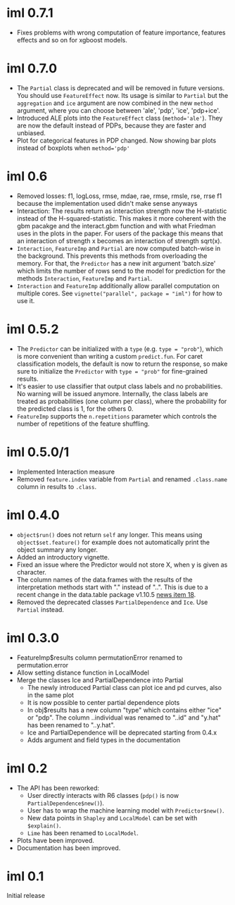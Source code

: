 # iml 0.7.1
* Fixes problems with wrong computation of feature importance, features effects and so on for xgboost models.

# iml 0.7.0
* The `Partial` class is deprecated and will be removed in future versions. You should use `FeatureEffect` now. Its usage is similar to `Partial` but the `aggregation` and `ice` argument are now combined in the new `method` argument, where you can choose between 'ale', 'pdp', 'ice', 'pdp+ice'.
* Introduced ALE plots into the `FeatureEffect` class  (`method='ale'`). They are now the default instead of PDPs, because they are faster and unbiased.
* Plot for categorical features in PDP changed. Now showing bar plots instead of boxplots when `method='pdp'`


# iml 0.6
* Removed losses: f1, logLoss, rmse, mdae, rae, rmse, rmsle, rse, rrse
f1 because the implementation used didn't make sense anyways
* Interaction: The results return as interaction strength now the H-statistic instead of the H-squared-statistic. 
  This makes it more coherent with the gbm pacakge and the interact.gbm function and with what Friedman uses in the plots in the paper.
  For users of the package this means that an interaction of strength x becomes an interaction of strength sqrt(x).
* `Interaction`, `FeatureImp` and `Partial` are now computed batch-wise in the background. This prevents this methods from overloading the memory. For that, the `Predictor` has a new init argument 'batch.size' which limits the number of rows send to the model for prediction for the methods `Interaction`, `FeatureImp` and `Partial`.
* `Interaction` and `FeatureImp` additionally allow parallel computation on multiple cores. See `vignette("parallel", package = "iml")` for how to use it.

# iml 0.5.2
* The `Predictor` can be initialized with a `type` (e.g. `type = "prob"`), which is more convenient than writing a custom `predict.fun`. For caret classification models, the default is now to return the response, so make sure to initialize the `Predictor` with `type = "prob"` for fine-grained results.
* It's easier to use classifier that output class labels and no probabilities. No warning will be issued anymore. Internally, the class labels are treated as probabilities (one column per class), where the probability for the predicted class is 1, for the others 0.
* `FeatureImp` supports the `n.repetitions` parameter which controls the number of repetitions of the feature shuffling.

# iml 0.5.0/1 
* Implemented Interaction measure
* Removed `feature.index` variable from `Partial` and renamed `.class.name` column in results to `.class`.

# iml 0.4.0 
* `object$run()` does not return `self` any longer. This means using `object$set.feature()` for example does not automatically print the object summary any longer.
* Added an introductory vignette.
* Fixed an issue where the Predictor would not store X, when y is given as character.
* The column names of the data.frames with the results of the interpretation methods start with "." instead of "..". This is due to a recent change in the data.table package v1.10.5 [news item 18](https://github.com/Rdatatable/data.table/blob/master/NEWS.md).
* Removed the deprecated classes `PartialDependence` and `Ice`. Use `Partial` instead.

# iml 0.3.0
* FeatureImp$results column permutationError renamed to permutation.error
* Allow setting distance function in LocalModel
* Merge the classes Ice and PartialDependence into Partial
  * The newly introduced Partial class can plot ice and pd curves, also in the same plot
  * It is now possible to center partial dependence plots
  * In obj$results has a new column "type" which contains either "ice" or "pdp". The column ..individual was renamed to "..id" and "y.hat" has been renamed to "..y.hat".
  * Ice and PartialDependence will be deprecated starting from 0.4.x
  * Adds argument and field types in the documentation

# iml 0.2
* The API has been  reworked: 
  * User directly interacts with R6 classes (`pdp()` is now `PartialDependence$new()`).
  * User has to wrap the machine learning model with `Predictor$new()`.
  * New data points in `Shapley` and `LocalModel` can be set with `$explain()`.
  * `Lime` has been renamed to `LocalModel`.
* Plots have been improved.
* Documentation has been improved.

# iml 0.1
Initial release